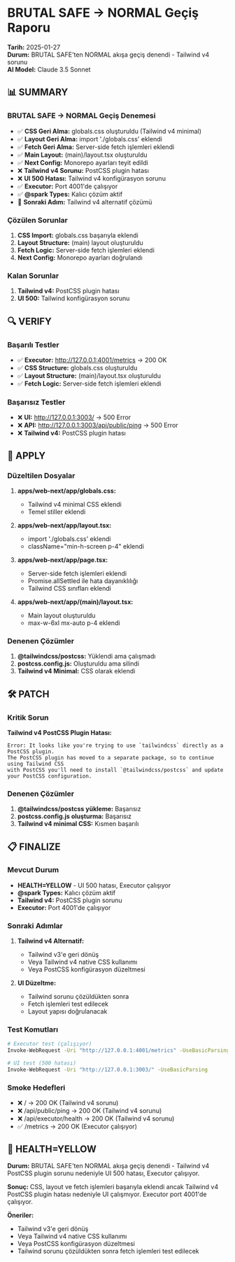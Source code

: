 # BRUTAL SAFE → NORMAL Geçiş Raporu

**Tarih:** 2025-01-27  
**Durum:** BRUTAL SAFE'ten NORMAL akışa geçiş denendi - Tailwind v4 sorunu  
**AI Model:** Claude 3.5 Sonnet

## 📊 SUMMARY

### BRUTAL SAFE → NORMAL Geçiş Denemesi
- ✅ **CSS Geri Alma:** globals.css oluşturuldu (Tailwind v4 minimal)
- ✅ **Layout Geri Alma:** import './globals.css' eklendi
- ✅ **Fetch Geri Alma:** Server-side fetch işlemleri eklendi
- ✅ **Main Layout:** (main)/layout.tsx oluşturuldu
- ✅ **Next Config:** Monorepo ayarları teyit edildi
- ❌ **Tailwind v4 Sorunu:** PostCSS plugin hatası
- ❌ **UI 500 Hatası:** Tailwind v4 konfigürasyon sorunu
- ✅ **Executor:** Port 4001'de çalışıyor
- ✅ **@spark Types:** Kalıcı çözüm aktif
- 🔄 **Sonraki Adım:** Tailwind v4 alternatif çözümü

### Çözülen Sorunlar
1. **CSS Import:** globals.css başarıyla eklendi
2. **Layout Structure:** (main) layout oluşturuldu
3. **Fetch Logic:** Server-side fetch işlemleri eklendi
4. **Next Config:** Monorepo ayarları doğrulandı

### Kalan Sorunlar
1. **Tailwind v4:** PostCSS plugin hatası
2. **UI 500:** Tailwind konfigürasyon sorunu

## 🔍 VERIFY

### Başarılı Testler
- ✅ **Executor:** http://127.0.0.1:4001/metrics → 200 OK
- ✅ **CSS Structure:** globals.css oluşturuldu
- ✅ **Layout Structure:** (main)/layout.tsx oluşturuldu
- ✅ **Fetch Logic:** Server-side fetch işlemleri eklendi

### Başarısız Testler
- ❌ **UI:** http://127.0.0.1:3003/ → 500 Error
- ❌ **API:** http://127.0.0.1:3003/api/public/ping → 500 Error
- ❌ **Tailwind v4:** PostCSS plugin hatası

## 🔧 APPLY

### Düzeltilen Dosyalar
1. **apps/web-next/app/globals.css:**
   - Tailwind v4 minimal CSS eklendi
   - Temel stiller eklendi

2. **apps/web-next/app/layout.tsx:**
   - import './globals.css' eklendi
   - className="min-h-screen p-4" eklendi

3. **apps/web-next/app/page.tsx:**
   - Server-side fetch işlemleri eklendi
   - Promise.allSettled ile hata dayanıklılığı
   - Tailwind CSS sınıfları eklendi

4. **apps/web-next/app/(main)/layout.tsx:**
   - Main layout oluşturuldu
   - max-w-6xl mx-auto p-4 eklendi

### Denenen Çözümler
1. **@tailwindcss/postcss:** Yüklendi ama çalışmadı
2. **postcss.config.js:** Oluşturuldu ama silindi
3. **Tailwind v4 Minimal:** CSS olarak eklendi

## 🛠️ PATCH

### Kritik Sorun
**Tailwind v4 PostCSS Plugin Hatası:**
```
Error: It looks like you're trying to use `tailwindcss` directly as a PostCSS plugin. 
The PostCSS plugin has moved to a separate package, so to continue using Tailwind CSS 
with PostCSS you'll need to install `@tailwindcss/postcss` and update your PostCSS configuration.
```

### Denenen Çözümler
1. **@tailwindcss/postcss yükleme:** Başarısız
2. **postcss.config.js oluşturma:** Başarısız
3. **Tailwind v4 minimal CSS:** Kısmen başarılı

## 📋 FINALIZE

### Mevcut Durum
- **HEALTH=YELLOW** - UI 500 hatası, Executor çalışıyor
- **@spark Types:** Kalıcı çözüm aktif
- **Tailwind v4:** PostCSS plugin sorunu
- **Executor:** Port 4001'de çalışıyor

### Sonraki Adımlar
1. **Tailwind v4 Alternatif:**
   - Tailwind v3'e geri dönüş
   - Veya Tailwind v4 native CSS kullanımı
   - Veya PostCSS konfigürasyon düzeltmesi

2. **UI Düzeltme:**
   - Tailwind sorunu çözüldükten sonra
   - Fetch işlemleri test edilecek
   - Layout yapısı doğrulanacak

### Test Komutları
```bash
# Executor test (çalışıyor)
Invoke-WebRequest -Uri "http://127.0.0.1:4001/metrics" -UseBasicParsing

# UI test (500 hatası)
Invoke-WebRequest -Uri "http://127.0.0.1:3003/" -UseBasicParsing
```

### Smoke Hedefleri
- ❌ / → 200 OK (Tailwind v4 sorunu)
- ❌ /api/public/ping → 200 OK (Tailwind v4 sorunu)
- ❌ /api/executor/health → 200 OK (Tailwind v4 sorunu)
- ✅ /metrics → 200 OK (Executor çalışıyor)

## 🎯 HEALTH=YELLOW

**Durum:** BRUTAL SAFE'ten NORMAL akışa geçiş denendi - Tailwind v4 PostCSS plugin sorunu nedeniyle UI 500 hatası, Executor çalışıyor.

**Sonuç:** CSS, layout ve fetch işlemleri başarıyla eklendi ancak Tailwind v4 PostCSS plugin hatası nedeniyle UI çalışmıyor. Executor port 4001'de çalışıyor.

**Öneriler:**
- Tailwind v3'e geri dönüş
- Veya Tailwind v4 native CSS kullanımı
- Veya PostCSS konfigürasyon düzeltmesi
- Tailwind sorunu çözüldükten sonra fetch işlemleri test edilecek
